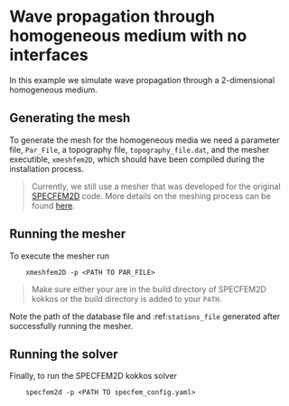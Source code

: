 # Wave propagation through homogeneous medium with no interfaces

In this example we simulate wave propagation through a 2-dimensional homogeneous medium.

## Generating the mesh

To generate the mesh for the homogeneous media we need a parameter file, `Par_File`, a topography file, `topography_file.dat`, and the mesher executible, `xmeshfem2D`, which should have been compiled during the installation process.

>  Currently, we still use a mesher that was developed for the original [SPECFEM2D](https://specfem2d.readthedocs.io/en/latest/03_mesh_generation/) code. More details on the meshing process can be found [here](https://specfem2d.readthedocs.io/en/latest/03_mesh_generation/).

## Running the mesher

To execute the mesher run

```
    xmeshfem2D -p <PATH TO PAR_FILE>
```

> Make sure either your are in the build directory of SPECFEM2D kokkos or the build directory is added to your ``PATH``.

Note the path of the database file and :ref:`stations_file` generated after successfully running the mesher.

## Running the solver

Finally, to run the SPECFEM2D kokkos solver

```
    specfem2d -p <PATH TO specfem_config.yaml>
```
